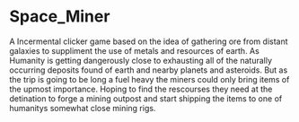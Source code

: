 # Space_Miner

A Incermental clicker game based on the idea of gathering ore from distant galaxies to suppliment the use of metals and resources of earth. As Humanity is getting dangerously close to exhausting all of the naturally occurring deposits found of earth and nearby planets and asteroids. But as the trip is going to be long a fuel heavy the miners could only bring items of the upmost importance. Hoping to find the rescourses they need at the detination to forge a mining outpost and start shipping the items to one of humanitys somewhat close mining rigs.
